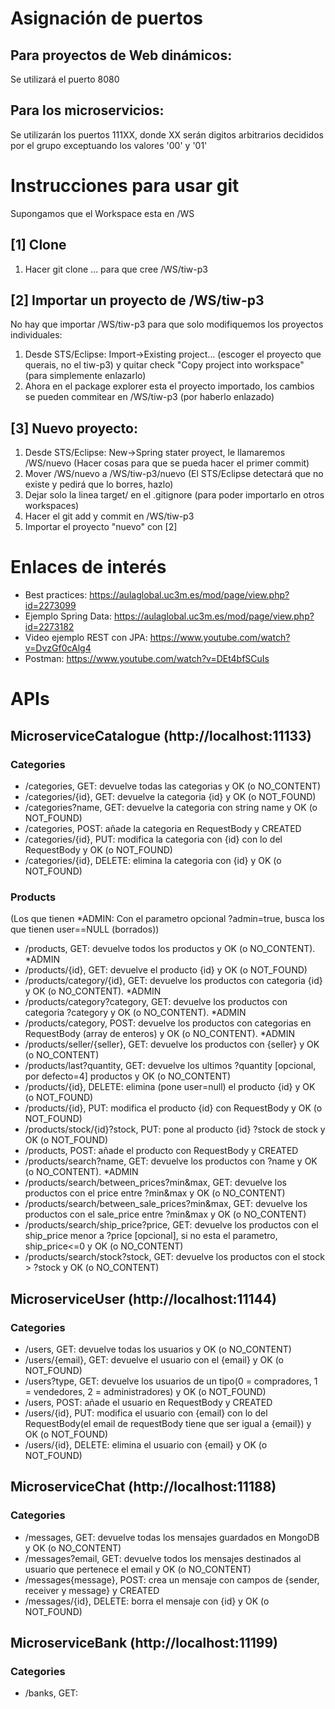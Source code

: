 # Asignación de puertos

## Para proyectos de Web dinámicos:
Se utilizará el puerto 8080

## Para los microservicios:
Se utilizarán los puertos 111XX, donde XX serán digitos arbitrarios decididos por el grupo exceptuando los valores '00' y '01'

# Instrucciones para usar git
Supongamos que el Workspace esta en /WS

## [1] Clone
1. Hacer git clone ... para que cree /WS/tiw-p3

## [2] Importar un proyecto de /WS/tiw-p3
No hay que importar /WS/tiw-p3 para que solo modifiquemos los proyectos individuales:
1. Desde STS/Eclipse: Import->Existing project... (escoger el proyecto que querais, no el tiw-p3) y quitar check "Copy project into workspace" (para simplemente enlazarlo)
2. Ahora en el package explorer esta el proyecto importado, los cambios se pueden commitear en /WS/tiw-p3 (por haberlo enlazado)

## [3] Nuevo proyecto:
1. Desde STS/Eclipse: New->Spring stater proyect, le llamaremos /WS/nuevo (Hacer cosas para que se pueda hacer el primer commit)
2. Mover /WS/nuevo a /WS/tiw-p3/nuevo (El STS/Eclipse detectará que no existe y pedirá que lo borres, hazlo)
3. Dejar solo la linea target/ en el .gitignore (para poder importarlo en otros workspaces)
4. Hacer el git add y commit en /WS/tiw-p3
5. Importar el proyecto "nuevo" con [2]

# Enlaces de interés
- Best practices: https://aulaglobal.uc3m.es/mod/page/view.php?id=2273099
- Ejemplo Spring Data: https://aulaglobal.uc3m.es/mod/page/view.php?id=2273182
- Video ejemplo REST con JPA: https://www.youtube.com/watch?v=DvzGf0cAlg4
- Postman: https://www.youtube.com/watch?v=DEt4bfSCuIs

# APIs

## MicroserviceCatalogue (http://localhost:11133)
### Categories
- /categories, GET: devuelve todas las categorias y OK (o NO_CONTENT)
- /categories/{id}, GET: devuelve la categoria {id} y OK (o NOT_FOUND)
- /categories?name, GET: devuelve la categoria con string name y OK (o NOT_FOUND)
- /categories, POST: añade la categoria en RequestBody y CREATED
- /categories/{id}, PUT: modifica la categoria con {id} con lo del RequestBody y OK (o NOT_FOUND)
- /categories/{id}, DELETE: elimina la categoria con {id} y OK (o NOT_FOUND)

### Products
(Los que tienen *ADMIN: Con el parametro opcional ?admin=true, busca los que tienen user==NULL (borrados))
- /products, GET: devuelve todos los productos y OK (o NO_CONTENT). *ADMIN
- /products/{id}, GET: devuelve el producto {id} y OK (o NOT_FOUND)
- /products/category/{id}, GET: devuelve los productos con categoria {id} y OK (o NO_CONTENT). *ADMIN
- /products/category?category, GET: devuelve los productos con categoria ?category y OK (o NO_CONTENT). *ADMIN
- /products/category, POST: devuelve los productos con categorias en RequestBody (array de enteros) y OK (o NO_CONTENT). *ADMIN
- /products/seller/{seller}, GET: devuelve los productos con {seller} y OK (o NO_CONTENT)
- /products/last?quantity, GET: devuelve los ultimos ?quantity [opcional, por defecto=4] productos y OK (o NO_CONTENT)
- /products/{id}, DELETE: elimina (pone user=null) el producto {id} y OK (o NOT_FOUND)
- /products/{id}, PUT: modifica el producto {id} con RequestBody y OK (o NOT_FOUND)
- /products/stock/{id}?stock, PUT: pone al producto {id} ?stock de stock y OK (o NOT_FOUND)
- /products, POST: añade el producto con RequestBody y CREATED
- /products/search?name, GET: devuelve los productos con ?name y OK (o NO_CONTENT). *ADMIN
- /products/search/between_prices?min&max, GET: devuelve los productos con el price entre ?min&max y OK (o NO_CONTENT)
- /products/search/between_sale_prices?min&max, GET: devuelve los productos con el sale_price entre ?min&max y OK (o NO_CONTENT)
- /products/search/ship_price?price, GET: devuelve los productos con el ship_price menor a ?price [opcional], si no esta el parametro, ship_price<=0 y OK (o NO_CONTENT)
- /products/search/stock?stock, GET: devuelve los productos con el stock > ?stock y OK (o NO_CONTENT)

## MicroserviceUser (http://localhost:11144)
### Categories
- /users, GET: devuelve todas los usuarios y OK (o NO_CONTENT)
- /users/{email}, GET: devuelve el usuario con el {email} y OK (o NOT_FOUND)
- /users?type, GET: devuelve los usuarios de un tipo(0 = compradores, 1 = vendedores, 2 = administradores) y OK (o NOT_FOUND)
- /users, POST: añade el usuario en RequestBody y CREATED
- /users/{id}, PUT: modifica el usuario con {email} con lo del RequestBody(el email de requestBody tiene que ser igual a {email}) y OK (o NOT_FOUND)
- /users/{id}, DELETE: elimina el usuario con {email} y OK (o NOT_FOUND)

## MicroserviceChat (http://localhost:11188)
### Categories
- /messages, GET: devuelve todas los mensajes guardados en MongoDB y OK (o NO_CONTENT)
- /messages?email, GET: devuelve todos los mensajes destinados al usuario que pertenece el email y OK (o NO_CONTENT)
- /messages{message}, POST: crea un mensaje con campos de {sender, receiver y message} y CREATED
- /messages/{id}, DELETE: borra el mensaje con {id} y OK (o NOT_FOUND)

## MicroserviceBank (http://localhost:11199)
### Categories
- /banks, GET: 
